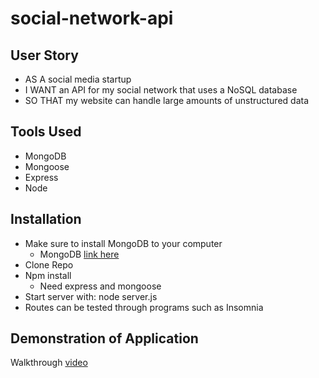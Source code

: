 # social-network-api

## User Story
- AS A social media startup
- I WANT an API for my social network that uses a NoSQL database
- SO THAT my website can handle large amounts of unstructured data

## Tools Used
- MongoDB
- Mongoose
- Express
- Node

## Installation
- Make sure to install MongoDB to your computer
    - MongoDB [link here](https://www.mongodb.com/docs/manual/installation/)
- Clone Repo
- Npm install
    - Need express and mongoose
- Start server with: node server.js 
- Routes can be tested through programs such as Insomnia

## Demonstration of Application
Walkthrough [video](https://drive.google.com/file/d/1GjdbbOB_JrbbHXO6p4NUYl36AiTyI4ic/view)